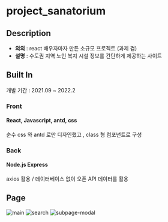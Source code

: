 # project_sanatorium

## Description

- **의의** : react 배우자마자 만든 소규모 프로젝트 (과제 겸)
- **설명** : 수도권 지역 노인 복지 시설 정보를 간단하게 제공하는 사이트

## Built In

개발 기간 : 2021.09 ~ 2022.2

### Front

#### React, Javascript, antd, css

순수 css 와 antd 로만 디자인했고 , class 형 컴포넌트로 구성

### Back

#### Node.js Express

axios 활용 / 데이터베이스 없이 오픈 API 데이터를 활용

## Page

![main](https://github.com/spare8433/project_sanatorium/assets/80731330/6ae2047b-66f6-4756-a17e-32251a625372) ![search](https://github.com/spare8433/project_sanatorium/assets/80731330/7c7a5bbc-4f2b-4b32-8678-14bb53cf47ac) ![subpage-modal](https://github.com/spare8433/project_sanatorium/assets/80731330/e41d5e4a-0dfd-4275-bc40-9ccc87dd5cb4)
